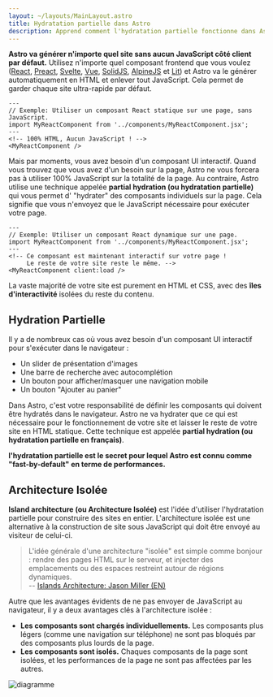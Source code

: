 ```yaml
---
layout: ~/layouts/MainLayout.astro
title: Hydratation partielle dans Astro
description: Apprend comment l'hydratation partielle fonctionne dans Astro avec l' "Island Architecture".
---
```


**Astro va générer n'importe quel site sans aucun JavaScript côté client par défaut.** Utilisez n'importe quel composant frontend que vous voulez ([React](https://reactjs.org/), [Preact](https://preactjs.com/), [Svelte](https://svelte.dev/), [Vue](https://vuejs.org/), [SolidJS](https://www.solidjs.com/), [AlpineJS](https://alpinejs.dev/) et [Lit](https://lit.dev/)) et Astro va le générer automatiquement en HTML et enlever tout JavaScript. Cela permet de garder chaque site ultra-rapide par défaut.

```astro
---
// Exemple: Utiliser un composant React statique sur une page, sans JavaScript.
import MyReactComponent from '../components/MyReactComponent.jsx';
---
<!-- 100% HTML, Aucun JavaScript ! -->
<MyReactComponent />
```

Mais par moments, vous avez besoin d'un composant UI interactif. Quand vous trouvez que vous avez d'un besoin sur la page, Astro ne vous forcera pas à utiliser 100% JavaScript sur la totalité de la page. Au contraire, Astro utilise une technique appelée **partial hydration (ou hydratation partielle)** qui vous permet d' "hydrater" des composants individuels sur la page. Cela signifie que vous n'envoyez que le JavaScript nécessaire pour exécuter votre page.

```astro
---
// Exemple: Utiliser un composant React dynamique sur une page.
import MyReactComponent from '../components/MyReactComponent.jsx';
---
<!-- Ce composant est maintenant interactif sur votre page !
     Le reste de votre site reste le même. -->
<MyReactComponent client:load />
```

La vaste majorité de votre site est purement en HTML et CSS, avec des **îles d'interactivité** isolées du reste du contenu.

## Hydration Partielle

Il y a de nombreux cas où vous avez besoin d'un composant UI interactif pour s'exécuter dans le navigateur :

- Un slider de présentation d'images
- Une barre de recherche avec autocomplétion
- Un bouton pour afficher/masquer une navigation mobile
- Un bouton "Ajouter au panier"

Dans Astro, c'est votre responsabilité de définir les composants qui doivent être hydratés dans le navigateur. Astro ne va hydrater que ce qui est nécessaire pour le fonctionnement de votre site et laisser le reste de votre site en HTML statique. Cette technique est appelée **partial hydration (ou hydratation partielle en français)**.

**l'hydratation partielle est le secret pour lequel Astro est connu comme "fast-by-default" en terme de performances.**

## Architecture Isolée

**Island architecture (ou Architecture Isolée)** est l'idée d'utiliser l'hydratation partielle pour construire des sites en entier. L'architecture isolée est une alternative à la construction de site sous JavaScript qui doit être envoyé au visiteur de celui-ci.

> L'idée générale d'une architecture "isolée" est simple comme bonjour : rendre des pages HTML sur le serveur, et injecter des emplacements ou des espaces restreint autour de régions dynamiques.
> <br/> -- [Islands Architecture: Jason Miller (EN)](https://jasonformat.com/islands-architecture/)

Autre que les avantages évidents de ne pas envoyer de JavaScript au navigateur, il y a deux avantages clés à l'architecture isolée :

- **Les composants sont chargés individuellements.** Les composants plus légers (comme une navigation sur téléphone) ne sont pas bloqués par des composants plus lourds de la page.
- **Les composants sont isolés.** Chaques composants de la page sont isolées, et les performances de la page ne sont pas affectées par les autres.

![diagramme](https://res.cloudinary.com/wedding-website/image/upload/v1596766231/islands-architecture-1.png "Diagramme de l'Architecture Isolée")
